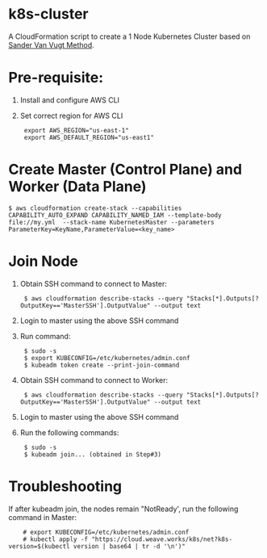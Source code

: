 # k8s-cluster
A CloudFormation script to create a 1 Node Kubernetes Cluster based on [Sander Van Vugt Method][1].

[1]: https://github.com/sandervanvugt/cka

# Pre-requisite:

1. Install and configure AWS CLI
2. Set correct region for AWS CLI
   
        export AWS_REGION="us-east-1" 
        export AWS_DEFAULT_REGION="us-east1" 

# Create Master (Control Plane) and Worker (Data Plane)

    $ aws cloudformation create-stack --capabilities CAPABILITY_AUTO_EXPAND CAPABILITY_NAMED_IAM --template-body file://my.yml  --stack-name KubernetesMaster --parameters ParameterKey=KeyName,ParameterValue=<key_name>

# Join Node

1. Obtain SSH command to connect to Master:
        
        $ aws cloudformation describe-stacks --query "Stacks[*].Outputs[?OutputKey=='MasterSSH'].OutputValue" --output text
2. Login to master using the above SSH command
3. Run command:
   
        $ sudo -s
        $ export KUBECONFIG=/etc/kubernetes/admin.conf
        $ kubeadm token create --print-join-command
4. Obtain SSH command to connect to Worker:

        $ aws cloudformation describe-stacks --query "Stacks[*].Outputs[?OutputKey=='MasterSSH'].OutputValue" --output text
5. Login to master using the above SSH command
6. Run the following commands:

        $ sudo -s
        $ kubeadm join... (obtained in Step#3)

# Troubleshooting

If after kubeadm join, the nodes remain "NotReady', run the following command in Master:

        # export KUBECONFIG=/etc/kubernetes/admin.conf
        # kubectl apply -f "https://cloud.weave.works/k8s/net?k8s-version=$(kubectl version | base64 | tr -d '\n')" 
